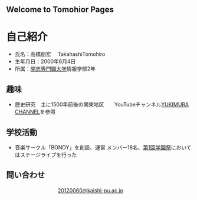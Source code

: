 ## Welcome to Tomohior Pages


# 自己紹介

- 氏名：高橋朋宏 　TakahashiTomohiro 
- 生年月日：2000年6月4日
- 所属：[開志専門職大学](https://kaishi-pu.ac.jp/)情報学部2年

## 趣味
- 歴史研究　主に1500年前後の関東地区　　YouTubeチャンネル[YUKIMURA CHANNEL](https://www.youtube.com/c/YUKIMURACHANNEL)を参照

## 学校活動
- 音楽サークル「BONDY」を創設、運営 メンバー18名、[第1回学園祭](https://kaishi-pu.ac.jp/touka-festival/)においてはステージライブを行った
      
## 問い合わせ
　　　　　　　　　　20120060@kaishi-pu.ac.jp
